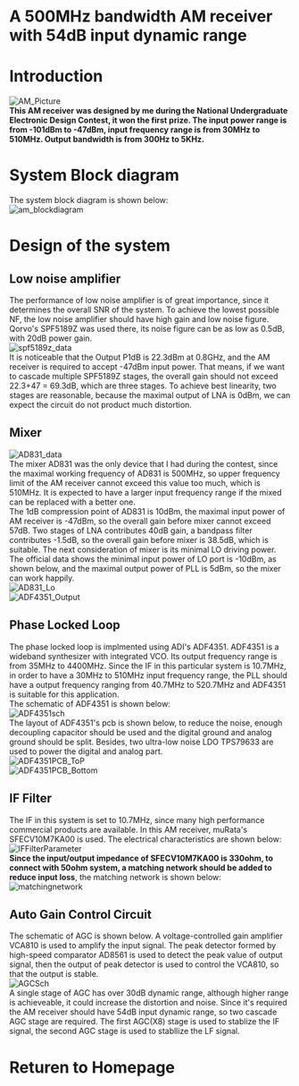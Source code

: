 # A 500MHz bandwidth AM receiver with 54dB input dynamic range

# Introduction 
![AM_Picture](img/AM_Picture.jpg)   
**This AM receiver was designed by me during the National Undergraduate Electronic Design Contest, it won the first prize. The input power range is from -101dBm to -47dBm, input frequency range is from 30MHz to 510MHz. Output bandwidth is from 300Hz to 5KHz.**   

# System Block diagram
The system block diagram is shown below:      
![am_blockdiagram](img/am_blockdiagram.jpg)  

# Design of the system
## Low noise amplifier
The performance of low noise amplifier is of great importance, since it determines the overall SNR of the system. To achieve the lowest possible NF, the low noise amplifier should have high gain and low noise figure. Qorvo's SPF5189Z was used there, its noise figure can be as low as 0.5dB, with 20dB power gain.   
![spf5189z_data](img/spf5189z_data.jpg)  
It is noticeable that the Output P1dB is 22.3dBm at 0.8GHz, and the AM receiver is required to accept -47dBm input power. That means, if we want to cascade multiple SPF5189Z stages, the overall gain should not exceed 22.3+47 = 69.3dB, which are three stages. To achieve best linearity, two stages are reasonable, because the maximal output of LNA is 0dBm, we can expect the circuit do not product much distortion.   

## Mixer
![AD831_data](img/AD831_data.jpg)  
The mixer AD831 was the only device that I had during the contest, since the maximal working frequency of AD831 is 500MHz, so upper frequency limit of the AM receiver cannot exceed this value too much, which is 510MHz. It is expected to have a larger input frequency range if the mixed can be replaced with a better one.   
The 1dB compression point of AD831 is 10dBm, the maximal input power of AM receiver is -47dBm, so the overall gain before mixer cannot exceed 57dB. Two stages of LNA contributes 40dB gain, a bandpass filter contributes -1.5dB, so the overall gain before mixer is 38.5dB, which is suitable. 
The next consideration of mixer is its minimal LO driving power. The official data shows the minimal input power of LO port is -10dBm, as shown below, and the maximal output power of PLL is 5dBm, so the mixer can work happily.   
![AD831_Lo](img/AD831_Lo.jpg)  
![ADF4351_Output](img/ADF4351_Output.jpg)  

## Phase Locked Loop   
The phase locked loop is implmented using ADI's ADF4351. ADF4351 is a wideband synthesizer with integrated VCO. Its output frequency range is from 35MHz to 4400MHz. Since the IF in this particular system is 10.7MHz, in order to have a 30MHz to 510MHz input frequency range, the PLL should have a output frequency ranging from 40.7MHz to 520.7MHz and ADF4351 is suitable for this application.   
The schematic of ADF4351 is shown below:   
![ADF4351sch](img/ADF4351sch.jpg)   
The layout of ADF4351's pcb is shown below, to reduce the noise, enough decoupling capacitor should be used and the digital ground and analog ground should be split. Besides, two ultra-low noise LDO TPS79633 are used to power the digital and analog part.   
![ADF4351PCB_ToP](img/ADF4351PCB_ToP.jpg)  
![ADF4351PCB_Bottom](img/ADF4351PCB_Bottom.jpg)  

## IF Filter
The IF in this system is set to 10.7MHz, since many high performance commercial products are available. In this AM receiver, muRata's SFECV10M7KA00 is used. The electrical characteristics are shown below:   
![IFFilterParameter](img/IFFilterParameter.jpg)  
**Since the input/output impedance of SFECV10M7KA00 is 330ohm, to connect with 50ohm system, a matching network should be added to reduce input loss**, the matching network is shown below:   
![matchingnetwork](img/matchingnetwork.jpg)  

## Auto Gain Control Circuit
The schematic of AGC is shown below. A voltage-controlled gain amplifier VCA810 is used to amplify the input signal. The peak detector formed by high-speed comparator AD8561 is used to detect the peak value of output signal, then the output of peak detector is used to control the VCA810, so that the output is stable.   
![AGCSch](img/AGCSch.jpg)  
A single stage of AGC has over 30dB dynamic range, although higher range is achieveable, it could increase the distortion and noise. Since it's required the AM receiver should have 54dB input dynamic range, so two cascade AGC stage are required. The first AGC(X8) stage is used to stablize the IF signal, the second AGC stage is used to stabllize the LF signal.   




# Returen to Homepage
